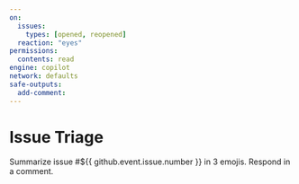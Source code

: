 ```yaml
---
on:
  issues:
    types: [opened, reopened]
  reaction: "eyes"
permissions:
  contents: read
engine: copilot
network: defaults
safe-outputs:
  add-comment:
---
```

# Issue Triage
Summarize issue #${{ github.event.issue.number }} in 3 emojis. Respond in a comment.